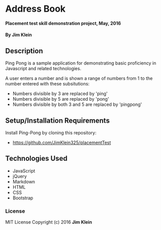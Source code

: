 # Address Book

#### Placement test skill demonstration project, May, 2016

#### By Jim Klein

## Description

Ping Pong is a sample application for demonstrating basic proficiency in Javascript and related technologies.

A user enters a number and is shown a range of numbers from 1 to the number entered with these subsitutions:
* Numbers divisible by 3 are replaced by 'ping'
* Numbers divisible by 5 are replaced by 'pong'
* Numbers divisible by both 3 and 5 are replaced by 'pingpong'

## Setup/Installation Requirements
Install Ping-Pong by cloning this repository:
* https://github.com/JimKlein325/placementTest

## Technologies Used
* JavaScript
* jQuery
* Markdown
* HTML
* CSS
* Bootstrap

### License
MIT License  Copyright (c) 2016 **Jim Klein**
